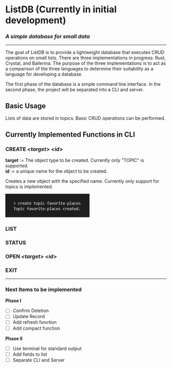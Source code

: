 # ListDB (Currently in initial development)

### _A simple database for **small** data_

---

The goal of ListDB is to provide a lightweight database that executes CRUD operations on small lists. There are three implementations in progress: Rust, Crystal, and Ballerina. The purpose of the three implementations is to act as a comparison of the three languages to determine their suitability as a language for developing a database.

The first phase of the database is a simple command line interface. In the second phase, the project will be separated into a CLI and server.

## Basic Usage

Lists of data are stored in topics. Basic CRUD operations can be performed.

## Currently Implemented Functions in CLI

### CREATE _\<target\> \<id\>_

**target** := The object type to be created. Currently only "TOPIC" is supported.  
**id** := a unique name for the object to be created.

Creates a new object with the specified name. Currently only support for topics is implemented.

![create example](img/create-example.jpg)

### LIST

### STATUS

### OPEN _\<target\> \<id\>_

### EXIT

---

### Next Items to be implemented

**Phase I**

- [ ] Confirm Deletion
- [ ] Update Record
- [ ] Add refresh function
- [ ] Add compact function

**Phase II**

- [ ] Use terminal for standard output
- [ ] Add fields to list
- [ ] Separate CLI and Server

